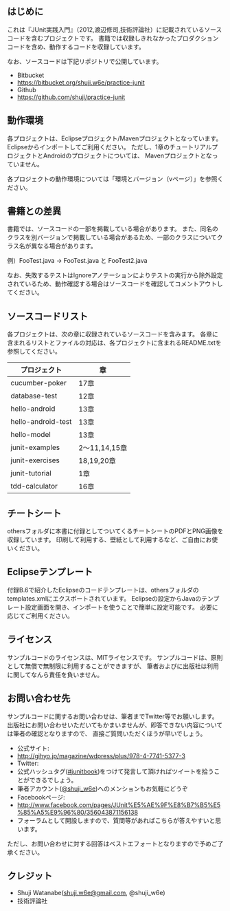 はじめに
--------------------
これは『JUnit実践入門』（2012,渡辺修司,技術評論社）に記載されているソースコードを含むプロジェクトです。
書籍では収録しきれなかったプロダクションコードを含め、動作するコードを収録しています。

なお、ソースコードは下記リポジトリで公開しています。

* Bitbucket
 * https://bitbucket.org/shuji.w6e/practice-junit
* Github
 * https://github.com/shuji/practice-junit

動作環境
--------------------
各プロジェクトは、Eclipseプロジェクト/Mavenプロジェクトとなっています。
Eclipseからインポートしてご利用ください。
ただし、1章のチュートリアルプロジェクトとAndroidのプロジェクトについては、
Mavenプロジェクトとなっていません。

各プロジェクトの動作環境については「環境とバージョン（vページ）」を参照ください。

書籍との差異
--------------------
書籍では、ソースコードの一部を掲載している場合があります。
また、同名のクラスを別バージョンで掲載している場合があるため、一部のクラスについてクラス名が異なる場合があります。

例）FooTest.java  ->  FooTest.java と FooTest2.java

なお、失敗するテストはIgnoreアノテーションによりテストの実行から除外設定されているため、動作確認する場合はソースコードを確認してコメントアウトしてください。

ソースコードリスト
--------------------
各プロジェクトは、次の章に収録されているソースコードを含みます。
各章に含まれるリストとファイルの対応は、各プロジェクトに含まれるREADME.txtを参照してください。

プロジェクト         | 章
-------------------|-----
cucumber-poker     | 17章
database-test      | 12章
hello-android      | 13章
hello-android-test | 13章
hello-model        | 13章
junit-examples     | 2～11,14,15章
junit-exercises    | 18,19,20章
junit-tutorial     | 1章
tdd-calculator     | 16章

チートシート
--------------------
othersフォルダに本書に付録としてついてくるチートシートのPDFとPNG画像を収録しています。
印刷して利用する、壁紙として利用するなど、ご自由にお使いください。

Eclipseテンプレート
--------------------
付録B.6で紹介したEclipseのコードテンプレートは、othersフォルダのtemplates.xmlにエクスポートされています。
Eclipseの設定からJavaのテンプレート設定画面を開き、インポートを使うことで簡単に設定可能です。
必要に応じてご利用ください。

ライセンス
--------------------
サンプルコードのライセンスは、MITライセンスです。
サンプルコードは、原則として無償で無制限に利用することができますが、
筆者およびに出版社は利用に関してなんら責任を負いません。

お問い合わせ先
--------------------
サンプルコードに関するお問い合わせは、筆者までTwitter等でお願いします。
出版社にお問い合わせいただいてもかまいませんが、即答できない内容については筆者の確認となりますので、
直接ご質問いただくほうが早いでしょう。

* 公式サイト:
 * http://gihyo.jp/magazine/wdpress/plus/978-4-7741-5377-3
* Twitter:
 * 公式ハッシュタグ([#junitbook](https://twitter.com/search?q=%23junitbook))をつけて発言して頂ければツイートを拾うことができるでしょう。
 * 筆者アカウント([@shuji_w6e](https://twitter.com/shuji_w6e))へのメンションもお気軽にどうぞ
* Facebookページ:
 * http://www.facebook.com/pages/JUnit%E5%AE%9F%E8%B7%B5%E5%85%A5%E9%96%80/356043871156138
 * フォーラムとして開設しますので、質問等があればこちらが答えやすいと思います。
 
ただし、お問い合わせに対する回答はベストエフォートとなりますので予めご了承ください。

クレジット
--------------------
* Shuji Watanabe(shuji.w6e@gmail.com, @shuji_w6e)
* 技術評論社

